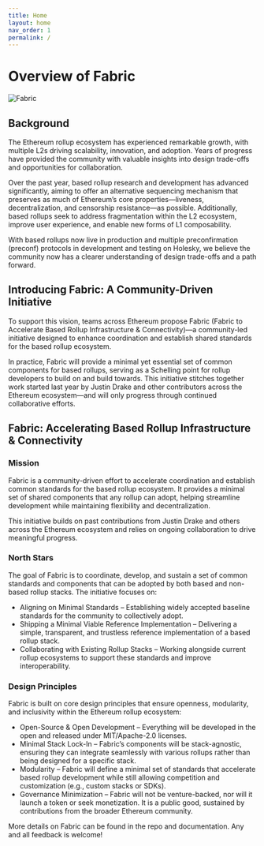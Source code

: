 ```yaml
---
title: Home
layout: home
nav_order: 1
permalink: /
---
```

# Overview of Fabric

![Fabric](/website/assets/images/Fabric.png)

## Background

The Ethereum rollup ecosystem has experienced remarkable growth, with multiple L2s driving scalability, innovation, and adoption. Years of progress have provided the community with valuable insights into design trade-offs and opportunities for collaboration.

Over the past year, based rollup research and development has advanced significantly, aiming to offer an alternative sequencing mechanism that preserves as much of Ethereum’s core properties—liveness, decentralization, and censorship resistance—as possible. Additionally, based rollups seek to address fragmentation within the L2 ecosystem, improve user experience, and enable new forms of L1 composability.

With based rollups now live in production and multiple preconfirmation (preconf) protocols in development and testing on Holesky, we believe the community now has a clearer understanding of design trade-offs and a path forward.

## Introducing Fabric: A Community-Driven Initiative
To support this vision, teams across Ethereum propose Fabric (Fabric to Accelerate Based Rollup Infrastructure & Connectivity)—a community-led initiative designed to enhance coordination and establish shared standards for the based rollup ecosystem.

In practice, Fabric will provide a minimal yet essential set of common components for based rollups, serving as a Schelling point for rollup developers to build on and build towards. This initiative stitches together work started last year by Justin Drake and other contributors across the Ethereum ecosystem—and will only progress through continued collaborative efforts.

## Fabric: Accelerating Based Rollup Infrastructure & Connectivity

### Mission
Fabric is a community-driven effort to accelerate coordination and establish common standards for the based rollup ecosystem. It provides a minimal set of shared components that any rollup can adopt, helping streamline development while maintaining flexibility and decentralization.

This initiative builds on past contributions from Justin Drake and others across the Ethereum ecosystem and relies on ongoing collaboration to drive meaningful progress.

### North Stars
The goal of Fabric is to coordinate, develop, and sustain a set of common standards and components that can be adopted by both based and non-based rollup stacks. The initiative focuses on:

- Aligning on Minimal Standards – Establishing widely accepted baseline standards for the community to collectively adopt.
- Shipping a Minimal Viable Reference Implementation – Delivering a simple, transparent, and trustless reference implementation of a based rollup stack.
- Collaborating with Existing Rollup Stacks – Working alongside current rollup ecosystems to support these standards and improve interoperability.

### Design Principles
Fabric is built on core design principles that ensure openness, modularity, and inclusivity within the Ethereum rollup ecosystem:
- Open-Source & Open Development – Everything will be developed in the open and released under MIT/Apache-2.0 licenses.
- Minimal Stack Lock-In – Fabric’s components will be stack-agnostic, ensuring they can integrate seamlessly with various rollups rather than being designed for a specific stack.
- Modularity – Fabric will define a minimal set of standards that accelerate based rollup development while still allowing competition and customization (e.g., custom stacks or SDKs).
- Governance Minimization – Fabric will not be venture-backed, nor will it launch a token or seek monetization. It is a public good, sustained by contributions from the broader Ethereum community.

More details on Fabric can be found in the repo and documentation. Any and all feedback is welcome! 
